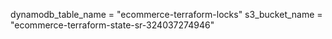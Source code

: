 dynamodb_table_name = "ecommerce-terraform-locks"
s3_bucket_name = "ecommerce-terraform-state-sr-324037274946"
